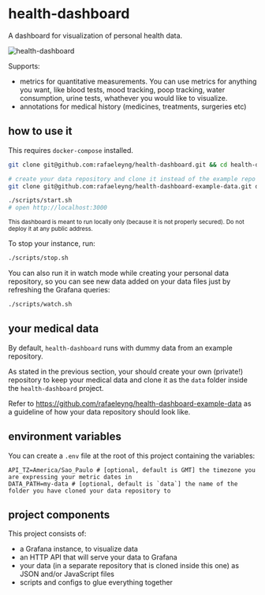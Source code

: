# health-dashboard

A dashboard for visualization of personal health data.

![health-dashboard](https://user-images.githubusercontent.com/4842605/81372843-b6f07d00-90d1-11ea-9e29-d2d40b2cf435.png)

Supports:
- metrics for quantitative measurements. You can use metrics for anything you want, like blood tests, mood tracking, poop tracking, water consumption, urine tests, whathever you would like to visualize.
- annotations for medical history (medicines, treatments, surgeries etc)

## how to use it

This requires `docker-compose` installed.

```sh
git clone git@github.com:rafaeleyng/health-dashboard.git && cd health-dashboard

# create your data repository and clone it instead of the example repo bellow
git clone git@github.com:rafaeleyng/health-dashboard-example-data.git data

./scripts/start.sh
# open http://localhost:3000
```

<small>This dashboard is meant to run locally only (because it is not properly secured). Do not deploy it at any public address.</small>

To stop your instance, run:

```sh
./scripts/stop.sh
```

You can also run it in watch mode while creating your personal data repository, so you can see new data added on your data files just by refreshing the Grafana queries:

```sh
./scripts/watch.sh
```

## your medical data

By default, `health-dashboard` runs with dummy data from an example repository.

As stated in the previous section, your should create your own (private!) repository to keep your medical data and clone it as the `data` folder inside the `health-dashboard` project.

Refer to https://github.com/rafaeleyng/health-dashboard-example-data as a guideline of how your data repository should look like.

## environment variables

You can create a `.env` file at the root of this project containing the variables:

```
API_TZ=America/Sao_Paulo # [optional, default is GMT] the timezone you are expressing your metric dates in
DATA_PATH=my-data # [optional, default is `data`] the name of the folder you have cloned your data repository to
```

## project components

This project consists of:
- a Grafana instance, to visualize data
- an HTTP API that will serve your data to Grafana
- your data (in a separate repository that is cloned inside this one) as JSON and/or JavaScript files
- scripts and configs to glue everything together
